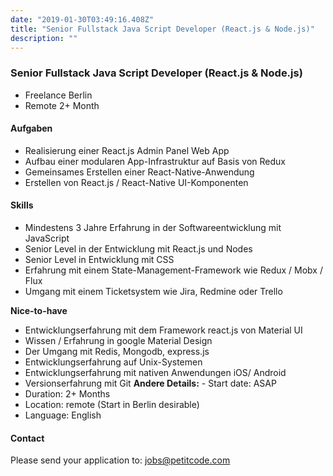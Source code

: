 ```yaml
---
date: "2019-01-30T03:49:16.408Z"
title: "Senior Fullstack Java Script Developer (React.js & Node.js)"
description: ""
---
```


### Senior Fullstack Java Script Developer (React.js & Node.js)

* Freelance Berlin
* Remote 2+ Month

#### Aufgaben
- Realisierung einer React.js Admin Panel Web App
- Aufbau einer modularen App-Infrastruktur auf Basis von Redux
- Gemeinsames Erstellen einer React-Native-Anwendung
- Erstellen von React.js / React-Native UI-Komponenten

#### Skills
- Mindestens 3 Jahre Erfahrung in der Softwareentwicklung mit JavaScript
- Senior Level in der Entwicklung mit React.js und Nodes
- Senior Level in Entwicklung mit CSS
- Erfahrung mit einem State-Management-Framework wie Redux / Mobx / Flux
- Umgang mit einem Ticketsystem wie Jira, Redmine oder Trello

**Nice-to-have**

- Entwicklungserfahrung mit dem Framework react.js von Material UI
- Wissen / Erfahrung in google Material Design
- Der Umgang mit Redis, Mongodb, express.js
- Entwicklungserfahrung auf Unix-Systemen
- Entwicklungserfahrung mit nativen Anwendungen iOS/ Android
- Versionserfahrung mit Git **Andere Details:** - Start date: ASAP
- Duration: 2+ Months
- Location: remote (Start in Berlin desirable)
- Language: English


#### Contact

Please send your application to:  [jobs@petitcode.com](mailto:jobs@petitcode.com)

